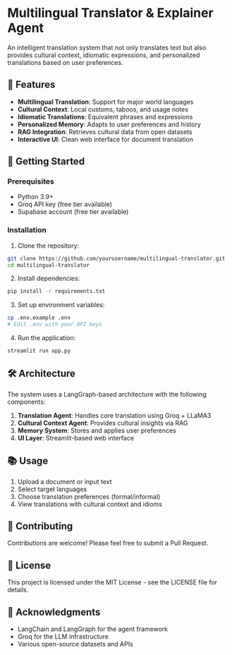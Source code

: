 # Multilingual Translator & Explainer Agent

An intelligent translation system that not only translates text but also provides cultural context, idiomatic expressions, and personalized translations based on user preferences.

## 🌟 Features

- **Multilingual Translation**: Support for major world languages
- **Cultural Context**: Local customs, taboos, and usage notes
- **Idiomatic Translations**: Equivalent phrases and expressions
- **Personalized Memory**: Adapts to user preferences and history
- **RAG Integration**: Retrieves cultural data from open datasets
- **Interactive UI**: Clean web interface for document translation

## 🚀 Getting Started

### Prerequisites

- Python 3.9+
- Groq API key (free tier available)
- Supabase account (free tier available)

### Installation

1. Clone the repository:
```bash
git clone https://github.com/yourusername/multilingual-translator.git
cd multilingual-translator
```

2. Install dependencies:
```bash
pip install -r requirements.txt
```

3. Set up environment variables:
```bash
cp .env.example .env
# Edit .env with your API keys
```

4. Run the application:
```bash
streamlit run app.py
```

## 🛠️ Architecture

The system uses a LangGraph-based architecture with the following components:

1. **Translation Agent**: Handles core translation using Groq + LLaMA3
2. **Cultural Context Agent**: Provides cultural insights via RAG
3. **Memory System**: Stores and applies user preferences
4. **UI Layer**: Streamlit-based web interface

## 📚 Usage

1. Upload a document or input text
2. Select target languages
3. Choose translation preferences (formal/informal)
4. View translations with cultural context and idioms

## 🤝 Contributing

Contributions are welcome! Please feel free to submit a Pull Request.

## 📝 License

This project is licensed under the MIT License - see the LICENSE file for details.

## 🙏 Acknowledgments

- LangChain and LangGraph for the agent framework
- Groq for the LLM infrastructure
- Various open-source datasets and APIs 